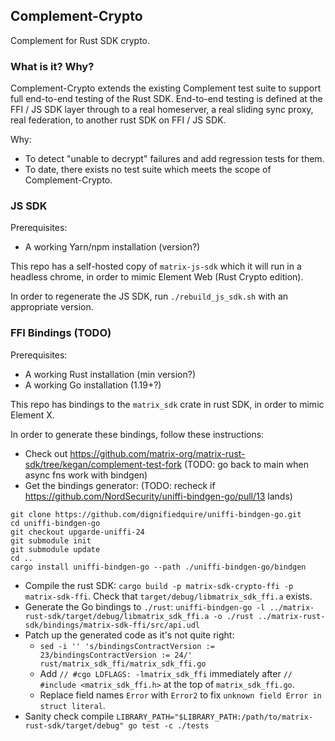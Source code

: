 ## Complement-Crypto

Complement for Rust SDK crypto.


### What is it? Why?

Complement-Crypto extends the existing Complement test suite to support full end-to-end testing of the Rust SDK. End-to-end testing is defined at the FFI / JS SDK layer through to a real homeserver, a real sliding sync proxy, real federation, to another rust SDK on FFI / JS SDK.

Why:
- To detect "unable to decrypt" failures and add regression tests for them.
- To date, there exists no test suite which meets the scope of Complement-Crypto.

### JS SDK

Prerequisites:
 - A working Yarn/npm installation (version?)

This repo has a self-hosted copy of `matrix-js-sdk` which it will run in a headless chrome, in order to mimic Element Web (Rust Crypto edition).

In order to regenerate the JS SDK, run `./rebuild_js_sdk.sh` with an appropriate version.

### FFI Bindings (TODO)

Prerequisites:
 - A working Rust installation (min version?)
 - A working Go installation (1.19+?)

This repo has bindings to the `matrix_sdk` crate in rust SDK, in order to mimic Element X.

In order to generate these bindings, follow these instructions:
- Check out https://github.com/matrix-org/matrix-rust-sdk/tree/kegan/complement-test-fork (TODO: go back to main when async fns work with bindgen)
- Get the bindings generator: (TODO: recheck if https://github.com/NordSecurity/uniffi-bindgen-go/pull/13 lands)
```
git clone https://github.com/dignifiedquire/uniffi-bindgen-go.git
cd uniffi-bindgen-go
git checkout upgarde-uniffi-24
git submodule init
git submodule update
cd ..
cargo install uniffi-bindgen-go --path ./uniffi-bindgen-go/bindgen
```
- Compile the rust SDK: `cargo build -p matrix-sdk-crypto-ffi -p matrix-sdk-ffi`. Check that `target/debug/libmatrix_sdk_ffi.a` exists.
- Generate the Go bindings to `./rust`: `uniffi-bindgen-go -l ../matrix-rust-sdk/target/debug/libmatrix_sdk_ffi.a -o ./rust ../matrix-rust-sdk/bindings/matrix-sdk-ffi/src/api.udl`
- Patch up the generated code as it's not quite right:
    * `sed -i '' 's/bindingsContractVersion := 23/bindingsContractVersion := 24/' rust/matrix_sdk_ffi/matrix_sdk_ffi.go`
    * Add `// #cgo LDFLAGS: -lmatrix_sdk_ffi` immediately after `// #include <matrix_sdk_ffi.h>` at the top of `matrix_sdk_ffi.go`.
    * Replace field names `Error` with `Error2` to fix `unknown field Error in struct literal`.
- Sanity check compile `LIBRARY_PATH="$LIBRARY_PATH:/path/to/matrix-rust-sdk/target/debug" go test -c ./tests`

